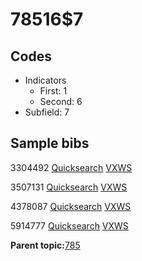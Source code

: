 # 78516$7

## Codes

-   Indicators
    -   First: 1
    -   Second: 6
-   Subfield: 7

## Sample bibs

3304492 [Quicksearch](https://search.library.yale.edu/catalog/3304492) [VXWS](http://prodorbis.library.yale.edu:7014/vxws/GetHoldingsService?bibId=3304492)

3507131 [Quicksearch](https://search.library.yale.edu/catalog/3507131) [VXWS](http://prodorbis.library.yale.edu:7014/vxws/GetHoldingsService?bibId=3507131)

4378087 [Quicksearch](https://search.library.yale.edu/catalog/4378087) [VXWS](http://prodorbis.library.yale.edu:7014/vxws/GetHoldingsService?bibId=4378087)

5914777 [Quicksearch](https://search.library.yale.edu/catalog/5914777) [VXWS](http://prodorbis.library.yale.edu:7014/vxws/GetHoldingsService?bibId=5914777)

**Parent topic:**[785](../../tags/785/785.md)

